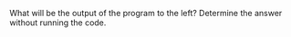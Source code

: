 What will be the output of the program to the left? Determine the answer without running the code. 
